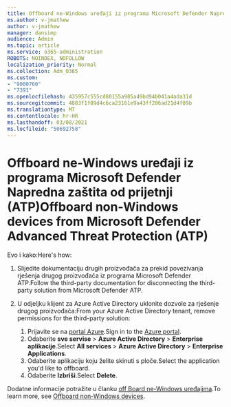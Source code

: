```yaml
---
title: Offboard ne-Windows uređaji iz programa Microsoft Defender Napredna zaštita od prijetnji (ATP)
ms.author: v-jmathew
author: v-jmathew
manager: dansimp
audience: Admin
ms.topic: article
ms.service: o365-administration
ROBOTS: NOINDEX, NOFOLLOW
localization_priority: Normal
ms.collection: Adm_O365
ms.custom:
- "9000760"
- "7391"
ms.openlocfilehash: 435957c555cd80155a985a49bd94b041a4ada31d
ms.sourcegitcommit: 4883f1f89d4c6ca23161e9a43ff206ad21d4f09b
ms.translationtype: MT
ms.contentlocale: hr-HR
ms.lasthandoff: 03/08/2021
ms.locfileid: "50692758"
---
```

# <a name="offboard-non-windows-devices-from-microsoft-defender-advanced-threat-protection-atp"></a><span data-ttu-id="3e410-102">Offboard ne-Windows uređaji iz programa Microsoft Defender Napredna zaštita od prijetnji (ATP)</span><span class="sxs-lookup"><span data-stu-id="3e410-102">Offboard non-Windows devices from Microsoft Defender Advanced Threat Protection (ATP)</span></span>

<span data-ttu-id="3e410-103">Evo i kako:</span><span class="sxs-lookup"><span data-stu-id="3e410-103">Here's how:</span></span>

1. <span data-ttu-id="3e410-104">Slijedite dokumentaciju drugih proizvođača za prekid povezivanja rješenja drugog proizvođača iz programa Microsoft Defender ATP.</span><span class="sxs-lookup"><span data-stu-id="3e410-104">Follow the third-party documentation for disconnecting the third-party solution from Microsoft Defender ATP.</span></span>
2. <span data-ttu-id="3e410-105">U odjeljku klijent za Azure Active Directory uklonite dozvole za rješenje drugog proizvođača:</span><span class="sxs-lookup"><span data-stu-id="3e410-105">From your Azure Active Directory tenant, remove permissions for the third-party solution:</span></span>

    1. <span data-ttu-id="3e410-106">Prijavite se na [portal Azure](https://go.microsoft.com/fwlink/?linkid=2125612).</span><span class="sxs-lookup"><span data-stu-id="3e410-106">Sign in to the [Azure portal](https://go.microsoft.com/fwlink/?linkid=2125612).</span></span>
    1. <span data-ttu-id="3e410-107">Odaberite **sve servise**  >  **Azure Active Directory**  >  **Enterprise aplikacije**.</span><span class="sxs-lookup"><span data-stu-id="3e410-107">Select **All services** > **Azure Active Directory** > **Enterprise Applications**.</span></span>
    1. <span data-ttu-id="3e410-108">Odaberite aplikaciju koju želite skinuti s ploče.</span><span class="sxs-lookup"><span data-stu-id="3e410-108">Select the application you'd like to offboard.</span></span>
    1. <span data-ttu-id="3e410-109">Odaberite **Izbriši**.</span><span class="sxs-lookup"><span data-stu-id="3e410-109">Select **Delete**.</span></span>

<span data-ttu-id="3e410-110">Dodatne informacije potražite u članku [off Board ne-Windows uređajima](https://go.microsoft.com/fwlink/?linkid=2143630).</span><span class="sxs-lookup"><span data-stu-id="3e410-110">To learn more, see [Offboard non-Windows devices](https://go.microsoft.com/fwlink/?linkid=2143630).</span></span>
